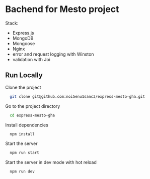 # Bachend for Mesto project

Stack:
- Express.js
- MongoDB
- Mongoose
- Nginx
- error and request logging with Winston
- validation with Joi

## Run Locally

Clone the project

```bash
  git clone git@github.com:noi5enu1sanc3/express-mesto-gha.git
```

Go to the project directory

```bash
  cd express-mesto-gha
```

Install dependencies

```bash
  npm install
```

Start the server

```bash
  npm run start
```
Start the server in dev mode with hot reload

```bash
  npm run dev
```
